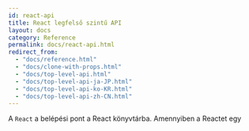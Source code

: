 ```yaml
---
id: react-api
title: React legfelső szintű API
layout: docs
category: Reference
permalink: docs/react-api.html
redirect_from:
  - "docs/reference.html"
  - "docs/clone-with-props.html"
  - "docs/top-level-api.html"
  - "docs/top-level-api-ja-JP.html"
  - "docs/top-level-api-ko-KR.html"
  - "docs/top-level-api-zh-CN.html"
---
```


A `React` a belépési pont a React könyvtárba. Amennyiben a Reactet egy <script> tag segítségével töltöd be, ezek a legfelsőbb szintű API-k a `React` globális változón keresztül lesznek elérhetőek. ES6 és npm esetében írhatod ezt: import React from 'react'. ES5 és npm esetében pedig írhatod az következőt: var React = require('react').

## Áttekintés {#overview}

### Komponensek {#components}

A React komponensek segítéségével a kezelőfelületet feldarabolhatod független, újrafelhasználható darabokká, és minden darabról elzártan tudsz gondolkozni. A React komponensek definiálhatók a `React.Component` vagy a `React.PureCompnent` alosztályozásával.

 - [`React.Component`](#reactcomponent)
 - [`React.PureComponent`](#reactpurecomponent)

Ha nem használsz ES6 osztályokat, használhatod a `create-react-class` modult. Több információért lásd: [A React használata ES6 nélkül](/docs/react-without-es6.html) fejezetet.

A React komponensek függvényekként is definiálhatóak, amiket be is tudunk csomagolni:

- [`React.memo`](#reactmemo)

### React elemek készítése {#creating-react-elements}

A kezelőfelületed leírásához a [JSX használatát](/docs/introducing-jsx.html) ajánljuk. Minden JSX elem csak szintaktikus cukor a [`React.createElement()`](#createelement) meghívásához. Ha JSX-t használsz, a következő metódusokat nem fogod közvetlenül meghívni.

- [`createElement()`](#createelement)
- [`createFactory()`](#createfactory)

Több információért lásd a [React JSX nélkül](/docs/react-without-jsx.html) fejezetet.

### Elemek transzformálása {#transforming-elements}

A `React` több API-t is kínál elemek manipulálásához:

- [`cloneElement()`](#cloneelement)
- [`isValidElement()`](#isvalidelement)
- [`React.Children`](#reactchildren)

### Töredékek {#fragments}

Ahhoz, hogy több elemet tudj egyszerre renderelni anélkül, hogy azokat becsomagolnád egy másik komponensbe, a `React` egy saját komponenst szolgáltat.

- [`React.Fragment`](#reactfragment)

### Refek {#refs}

- [`React.createRef`](#reactcreateref)
- [`React.forwardRef`](#reactforwardref)

### Felfüggesztés {#suspense}

A Suspense lehetővé teszi hogy a komponensek "várni tudjanak" valamire renderelés előtt. A Suspense jelenleg csak egy esetben használható: [komponensek dinamikus betöltése `React.lazy` segítségével](/docs/code-splitting.html#reactlazy). A jövőben más forgatókönyvek is támogatva lesznek, mint például az adatlehívás.

- [`React.lazy`](#reactlazy)
- [`React.Suspense`](#reactsuspense)

### Horgok {#hooks}

A *horgok* a React 16.8 egy új kiegészítései. Lehetővé teszik helyi állapot és egyéb React tulajdonságok használatát osztályok írása nélkül. A horgoknak van egy [saját dokumentáció fejezete](/docs/hooks-intro.html) és egy különálló API referenciája:

- [Alapvető horgok](/docs/hooks-reference.html#basic-hooks)
  - [`useState`](/docs/hooks-reference.html#usestate)
  - [`useEffect`](/docs/hooks-reference.html#useeffect)
  - [`useContext`](/docs/hooks-reference.html#usecontext)
- [Egyéb horgok](/docs/hooks-reference.html#additional-hooks)
  - [`useReducer`](/docs/hooks-reference.html#usereducer)
  - [`useCallback`](/docs/hooks-reference.html#usecallback)
  - [`useMemo`](/docs/hooks-reference.html#usememo)
  - [`useRef`](/docs/hooks-reference.html#useref)
  - [`useImperativeHandle`](/docs/hooks-reference.html#useimperativehandle)
  - [`useLayoutEffect`](/docs/hooks-reference.html#uselayouteffect)
  - [`useDebugValue`](/docs/hooks-reference.html#usedebugvalue)

* * *

## Referencia {#reference}

### `React.Component` {#reactcomponent}

A `React.Component` a React komponensek alaposztálya abban az esetben, ha azok [ES6 osztályokkal](https://developer.mozilla.org/en/docs/Web/JavaScript/Reference/Classes) vannak definiálva:

```javascript
class Greeting extends React.Component {
  render() {
    return <h1>Helló, {this.props.name}</h1>;
  }
}
```

Ha egy listát szeretnél a `React.Component` osztály metódusairól és tulajdonságairól, nézd meg a [React.Component API referenciát](/docs/react-component.html).

* * *

### `React.PureComponent` {#reactpurecomponent}

A `React.PureComponent` hasonló a [`React.Component`](#reactcomponent)-hez. A különbség annyi, hogy a [`React.Component`](#reactcomponent) nem implementálja a [`shouldComponentUpdate()`](/docs/react-component.html#shouldcomponentupdate) metódust, míg a `React.PureComponent` igen, egy sekély prop és állapot összehasonlítással.

Ha a React komponensed `render()` függvénye ugyanazt az eredményt rendereli ugyanazon propok és állapot esetében, akkor néhány esetben használhatod a `React.PureComponent`-t a teljesítmény fokozása érdekében.

> Megjegyzés
>
> A `React.PureComponent` `shouldComponentUpdate()` metódusa csak sekély objektum összehasonlítást végez. Ha az objektumok komplex adatstruktúrákat tartalmaznak, az hamisan negatívat eredményezhet mélyebb különbségek esetében. Csak akkor terjessz ki a `PureComponent`-el, ha egyszerű propokra és állapotra számítasz, vagy használd a [`forceUpdate()`](/docs/react-component.html#forceupdate) metódust ha tudod, hogy a mély adatstruktúrák megváltoztak. Vagy vedd fontolóra [megváltoztathatatlan objektumok](https://facebook.github.io/immutable-js/) használatát a mélyebb adatstruktúrák gyors összehasonlításának megkönnyítése érdekében.
>
> Továbbá a `React.PureComponent` `shouldComponentUpdate()` metódusa kihagyja a prop frissítéseket a komponens teljes alfája esetén. Bizonyosodj meg róla, hogy a komponens minden gyermeke szintúgy "tiszta" (pure).

* * *

### `React.memo` {#reactmemo}

```javascript
const MyComponent = React.memo(function MyComponent(props) {
  /* renderelés propok használatával */
});
```

A `React.memo` egy [felsőbb rendű komponens](/docs/higher-order-components.html).

Ha a függvény komponensed ugyanazt rendereli ugyanazon propok esetében, csomagold be egy `React.memo` meghívásba, hogy bizonyos esetekben memoizálni tudd az eredményt a teljesítmény fokozása érdekében. Ez azt jelenti, hogy a React kihagyja a komponens renderelését, és újrafelhasználja az utoljára renderelt eredményt.

A `React.memo` csak a propok változásait figyeli. Ha a `React.memo`-val körbevett függvényed implementációja rendelkezik egy [`useState`](/docs/hooks-state.html), [`useReducer`](/docs/hooks-reference.html#usereducer) vagy [`useContext`](/docs/hooks-reference.html#usecontext) horoggal, az újra lesz renderelve, amennyiben az állapot vagy a kontextus megváltozik.

Komplex prop objektumok esetében alapértelmezés szerint csak sekély összehasonlítást végez. Ha teljes kontrollt szeretnél az összehasonlítás felett, a második argumentumként megadhatsz egy egyedi összehasonlító függvényt.

```javascript
function MyComponent(props) {
  /* renderelés propok használatával */
}
function areEqual(prevProps, nextProps) {
  /*
  abban az esetben ha a nextProps-ot a rendernek átadva
  ugyanazt az eredményt kapnánk mint a prevProps esetében,
  adj vissza true értéket,
  máskülönben pedig false-t
  */
}
export default React.memo(MyComponent, areEqual);
```

Ez a metódus csakis **[a teljesítmény optimalizálása](/docs/optimizing-performance.html)** céljából létezik. Ne bízd magad rá csak azért, hogy "elkerülj" néhány renderelést, mivel ez hibákhoz vezethet.

> Megjegyzés
>
> A [`shouldComponentUpdate()`](/docs/react-component.html#shouldcomponentupdate) osztálykomponens metódussal ellentétben, az `areEqual` függvény `true` értéket ad vissza, ha a propok egyenlőek, és `false` értéket ha nem azok. Ez a `shouldComponentUpdate` inverze.

* * *

### `createElement()` {#createelement}

```javascript
React.createElement(
  type,
  [props],
  [...children]
)
```

Egy adott típusú [React elemet](/docs/rendering-elements.html) készít és ad vissza. A type argumentum lehet egy címke név sztring (mint például `'div'` vagy `'span'`), egy [React komponens](/docs/components-and-props.html) típus (akár osztály vagy függvény), vagy egy [React töredék](#reactfragment) típus.

A [JSX](/docs/introducing-jsx.html)-ben írt kód át lesz konvertálva, hogy az a `React.createElement()`-et használja. Ha JSX-et használsz, a `React.createElement()`-et tipikusan nem kell közvetlenül meghívnod. Nézd meg a [React JSX nélkül](/docs/react-without-jsx.html) fejezetet, ha többet akarsz megtudni.

* * *

### `cloneElement()` {#cloneelement}

```
React.cloneElement(
  element,
  [config],
  [...children]
)
```

<<<<<<< HEAD
Egy `element`-et alapul véve egy új React elemet klónoz és ad vissza. A keletkezett elem rendelkezni fog az eredeti elem és az új propok sekély összefonásával. Az új gyermekek átveszik a meglévő gyermekek helyét. A `key` és `ref` attribútumok meg lesznek tartva az eredeti elemből.
=======
Clone and return a new React element using `element` as the starting point. `config` should contain all new props, `key`, or `ref`. The resulting element will have the original element's props with the new props merged in shallowly. New children will replace existing children. `key` and `ref` from the original element will be preserved if no `key` and `ref` present in the `config`.
>>>>>>> 5e9d673c6bc1530c901548c0b51af3ad3f91d594

A `React.cloneElement()` majdnem ekvivalens ezzel:

```js
<element.type {...element.props} {...props}>{children}</element.type>
```

<<<<<<< HEAD
De a `ref` attribútumokat is megőrzi. Ez azt jelenti, hogy ha egy olyan gyermeket kapsz, ami rendelkezik `ref`-el, akkor azt nem fogod véletlenül sem ellopni az ősöktől. Az új elemhez ugyanaz a `ref` lesz hozzákapcsolva.
=======
However, it also preserves `ref`s. This means that if you get a child with a `ref` on it, you won't accidentally steal it from your ancestor. You will get the same `ref` attached to your new element. The new `ref` or `key` will replace old ones if present.
>>>>>>> 5e9d673c6bc1530c901548c0b51af3ad3f91d594

Ez az API az elavult `React.addons.cloneWithProps()` leváltására lett létrehozva.

* * *

### `createFactory()` {#createfactory}

```javascript
React.createFactory(type)
```

Egy függvényt ad vissza ami bizonyos típusú React elemeket produkál. Mint ahogy a [`React.createElement()`](#createelement) esetében is, a type argumentum lehet egy címke név sztring (mint például `'div'` vagy `'span'`), egy [React komponens](/docs/components-and-props.html) típus (akár osztály vagy függvény), vagy egy [React töredék](#reactfragment) típus.

Ez a segédfüggvény egy korábbról örökölt függvénynek számít, és arra biztatunk, hogy inkább használj JSX-et, vagy közvetlenül a `React.createElement()`-et.

Ha JSX-et használsz, a `React.createFactory()`-t általában nem fogod közvetlenül meghívni. Nézd meg a [React JSX nélkül](/docs/react-without-jsx.html) fejezetet, ha többet akarsz megtudni.

* * *

### `isValidElement()` {#isvalidelement}

```javascript
React.isValidElement(object)
```

Azt ellenőrzi, hogy az objektum érvényes React elemnek minősül-e. `true` vagy `false` értéket ad vissza.

* * *

### `React.Children` {#reactchildren}

A `React.Children` segédeszközként szolgál, ha a nem áttetsző `this.props.children` adatstruktúrával kell dolgozni.

#### `React.Children.map` {#reactchildrenmap}

```javascript
React.Children.map(children, function[(thisArg)])
```

Egy függvényt hív meg a `this`-t `thisArg`-ra állítva a `children` minden közvetlen gyermekén. Ha a `children` egy tömb, akkor azt bejárva a függvény minden gyermeken meg lesz hívva. Ha a children `null` vagy `undefined` értékű, ez a metódus `null` vagy `undefined` értéket ad vissza egy tömb helyett.

> Megjegyzés
>
> Ha a `children` egy `Fragment` akkor az egy szimpla gyermekként lesz kezelve, ezért nem lesz bejárva.

#### `React.Children.forEach` {#reactchildrenforeach}

```javascript
React.Children.forEach(children, function[(thisArg)])
```

Mint a [`React.Children.map()`](#reactchildrenmap) de nem ad vissza tömböt.

#### `React.Children.count` {#reactchildrencount}

```javascript
React.Children.count(children)
```

Az `children`-ben lévő összes komponens számát adja vissza, egyenlő azzal ahányszor a visszahívó függvény át lett adva a `map` vagy `forEach`-nek.

#### `React.Children.only` {#reactchildrenonly}

```javascript
React.Children.only(children)
```

Azt ellenőrzi, hogy a `children`-nek csak egy gyermeke van-e (egy React elemből áll), és visszaadja azt. Máskülönben ez a metódus egy hibát dob.

> Megjegyzés:
>
> A `React.Children.only()` nem fogadja el a [`React.Children.map()`](#reactchildrenmap) visszaadott értékét, mert az egy tömb, nem pedig egy React elem.

#### `React.Children.toArray` {#reactchildrentoarray}

```javascript
React.Children.toArray(children)
```

A nem áttetsző `children` adatstruktúrát adja vissza egy lapos tömbként, egy kulcsot rendelve minden gyermekhez. Hasznos lehet ha gyermekek listáját akarod manipulálni a render metódusodban, különösen ha át akarod rendezni, vagy le akarsz vágni a `this.props.children`-ből mielőtt azt lejjebb adod.

> Megjegyzés:
>
> Gyermekek listájának lapítása közben a `React.Children.toArray()` megváltoztatja a kulcsokat a beágyazott tömbök szemantikájának megtartása érdekében. Azaz a `toArray` a visszaadott tömbben minden kulcshoz hozzáad egy prefixumot, hogy minden elem kulcsa az azt tartalmazó tömb hatókörében legyen.

* * *

### `React.Fragment` {#reactfragment}

A `React.Fragment` komponens több elem visszaadását teszi lehetővé a `render()` metódusban anélkül, hogy új DOM elemet hozna létre.

```javascript
render() {
  return (
    <React.Fragment>
      Valami szöveg.
      <h2>Egy fejléc</h2>
    </React.Fragment>
  );
}
```

Használhatod a gyorsított `<></>` szintaxissal is. Még több információért nézd meg a [React v16.2.0 Továbbfejlesztett Töredékek támogatás](/blog/2017/11/28/react-v16.2.0-fragment-support.html) blog posztot.


### `React.createRef` {#reactcreateref}

A `React.createRef` egy [ref](/docs/refs-and-the-dom.html)-et hoz létre, amit a ref attribútummal csatolhatunk React elemekhez.
`embed:16-3-release-blog-post/create-ref-example.js`

### `React.forwardRef` {#reactforwardref}

A `React.forwardRef` egy React komponenst hoz létre, ami továbbadja a kapott [ref](/docs/refs-and-the-dom.html) attribútumot egy másik komponensnek lejjebb a komponensfában. Ezt nem gyakran kell alkalmazni, de két speciális esetben hasznos tud lenni:

* [Refek továbbítása DOM elemeknek](/docs/forwarding-refs.html#forwarding-refs-to-dom-components)
* [Refek továbbítása felsőbb rendű komponenseknek](/docs/forwarding-refs.html#forwarding-refs-in-higher-order-components)

A `React.forwardRef` egy renderelő függvényt fogad argumentumként. A React ezt a függvényt hívja meg a `props` és `ref` argumentumokkal. Ez a függvény egy React csomópontot kell, hogy visszaadjon.

`embed:reference-react-forward-ref.js`

A fenti példában a React továbbad egy a `<FancyButton ref={ref}>` elemnek adott `ref`-et második argumentumként a renderelő függvénynek a `React.forwardRef` meghívásában. Ez a renderelő függvény továbbadja a `ref`-et a `<button ref={ref}>` elemnek.

Ennek eredményeképp, azután hogy a React hozzácsatolja a refet, a `ref.current` közvetlenül a `<button>` DOM elem példányára fog mutatni.

További információért nézd meg a [refek továbbítása](/docs/forwarding-refs.html) fejezetet.

### `React.lazy` {#reactlazy}

A `React.lazy()` segítségével egy dinamikusan betöltődő komponenst tudsz definiálni. Ez segít csökkenteni az összecsomagolt kód méretét úgy, hogy a kezdetleges renderelés által nem használt komponensek betöltése késleltetve lesz.

A használatáról többet tanulhatsz a [kód felvágás dokumentációban](/docs/code-splitting.html#reactlazy). Valószínűleg [ezt a cikket](https://medium.com/@pomber/lazy-loading-and-preloading-components-in-react-16-6-804de091c82d) is megnézheted, ami részletesebben is elmagyarázza a használatot.

```js
// Ez a komponens dinamikusan van betöltve
const SomeComponent = React.lazy(() => import('./SomeComponent'));
```

Megjegyzendő, hogy a `lazy` komponensek renderelése megköveteli, hogy valahol feljebb a komponensfában legyen egy `<React.Suspense>`. Így tudsz megadni egy betöltés indikátort.

> **Megjegyzés**
>
> A `React.lazy` használata dinamikus import segítségével megköveteli, hogy a Promise objektum elérhető legyen a JS környezetben. Ez IE11 és az alatt egy polyfill használatát követeli meg.

### `React.Suspense` {#reactsuspense}

A `React.Suspense` segítségével egy betöltés indikátort tudsz megadni abban az esetben ha néhány komponens a komponensfában lejjebb még nem áll készen renderelésre. Jelenleg a `<React.Suspense>` **egyetlen** támogatott esete a lustán betöltő komponensek:

```js
// Ez a komponens dinamikusan van betöltve
const OtherComponent = React.lazy(() => import('./OtherComponent'));

function MyComponent() {
  return (
    // Amíg az OtherComponent tölt, mutasd a <Spinner>-t
    <React.Suspense fallback={<Spinner />}>
      <div>
        <OtherComponent />
      </div>
    </React.Suspense>
  );
}
```

A [kód felvágó útmutatónkban](/docs/code-splitting.html#reactlazy) ez dokumentálva van. Jegyezd meg, hogy a `lazy` (lusta) komponensek lehetnek mélyen a `Suspense` fában -- nem kell mindegyiket egyesével körbevenni. A legjobb gyakorlat ha a `<Suspense>`-t oda helyezed ahol egy betöltés indikátort akarsz látni, a `lazy()`-t pedig oda ahol kódot akarsz felvágni.

Bár ez jelenleg még nem támogatott, a jövőben a `Suspense` több forgatókönyvet fog támogatni, mint például adatlehívást. Erről az [ütemtervünkben](/blog/2018/11/27/react-16-roadmap.html) olvashatsz.

>Megjegyzés:
>
> A `ReactDOMServer` még nem támogatja a `React.lazy()`-t és a `<React.Suspense>`-t. Ez egy köztudott limitáció, ami a jövőben kerül megoldásra.
